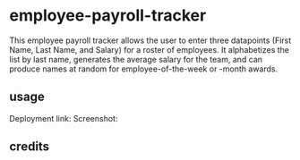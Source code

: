 # employee-payroll-tracker

This employee payroll tracker allows the user to enter three datapoints (First Name, Last Name, and Salary) for a roster of employees. It alphabetizes the list by last name, generates the average salary for the team, and can produce names at random for employee-of-the-week or -month awards.

## usage

Deployment link:
Screenshot:

## credits
